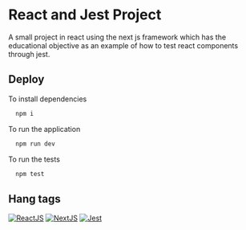 # React and Jest Project

A small project in react using the next js framework which has the educational objective as an example of how to test react components through jest.

## Deploy

To install dependencies

```bash
  npm i
```

To run the application

```bash
  npm run dev
```

To run the tests

```bash
  npm test
```

## Hang tags
[![ReactJS](https://img.shields.io/badge/License-ReactJS-green.svg)](https://react.dev/)
[![NextJS](https://img.shields.io/badge/License-NextJS-yellow.svg)](https://nextjs.org/)
[![Jest](https://img.shields.io/badge/License-Jest-blue.svg)](https://jestjs.io/)
